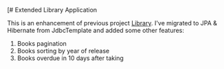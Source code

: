 [# Extended Library Application

This is an enhancement of previous project [Library](https://github.com/Onegiiin/Library). I've migrated to JPA & Hibernate from JdbcTemplate and added some other features:
1) Books pagination
2) Books sorting by year of release
3) Books overdue in 10 days after taking 
